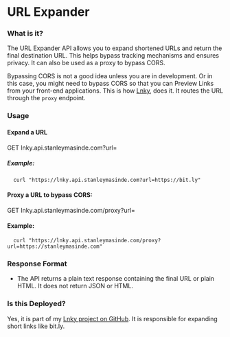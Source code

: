 # URL Expander

### What is it?

The URL Expander API allows you to expand shortened URLs and return the final destination URL. This helps bypass tracking mechanisms and ensures privacy.
It can also be used as a proxy to bypass CORS.

Bypassing CORS is not a good idea unless you are in development. Or in this case, you might need to bypass CORS so that you can
Preview Links from your front-end applications. This is how [Lnky](https://lnky.stanleymasinde.com), does it. It routes the URL through the `proxy` endpoint.

### Usage

#### Expand a URL
GET lnky.api.stanleymasinde.com?url=<shorturl>
##### Example:
```shell
  curl "https://lnky.api.stanleymasinde.com?url=https://bit.ly"
```

#### Proxy a URL to bypass CORS:
GET lnky.api.stanleymasinde.com/proxy?url=<url>
#### Example:
```shell
  curl "https://lnky.api.stanleymasinde.com/proxy?url=https://stanleymasinde.com"
```

### Response Format

* The API returns a plain text response containing the final URL or plain HTML. It does not return JSON or HTML.

### Is this Deployed?

Yes, it is part of my [Lnky project on GitHub](https://github.com/StanleyMasinde/Lnky). It is responsible for expanding short links like bit.ly.

